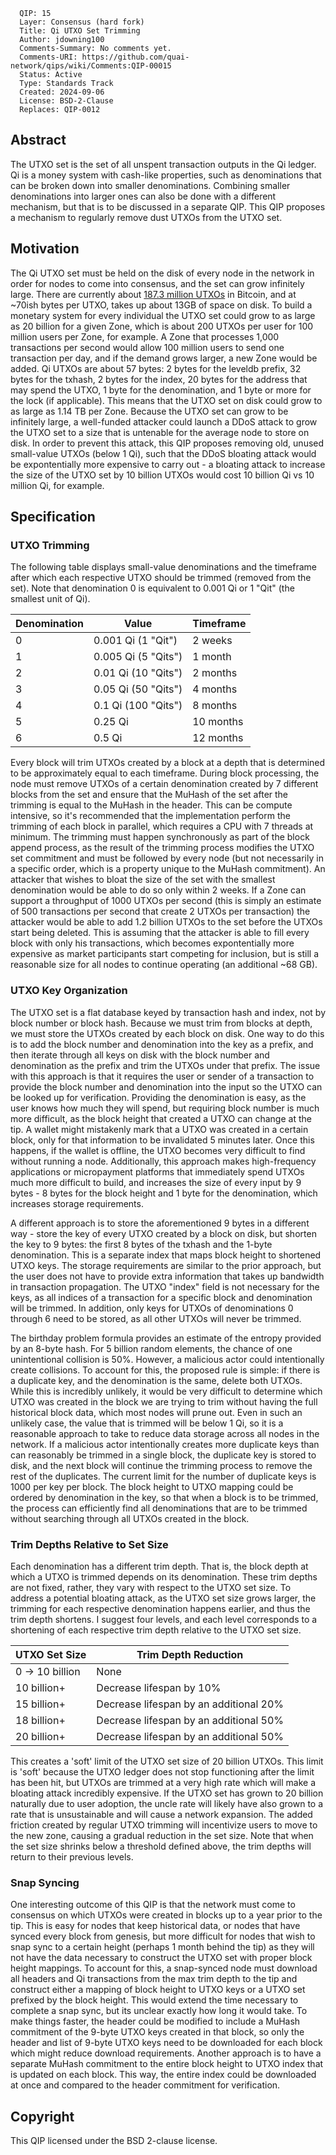 ```
  QIP: 15
  Layer: Consensus (hard fork) 
  Title: Qi UTXO Set Trimming
  Author: jdowning100
  Comments-Summary: No comments yet.
  Comments-URI: https://github.com/quai-network/qips/wiki/Comments:QIP-00015
  Status: Active
  Type: Standards Track
  Created: 2024-09-06
  License: BSD-2-Clause
  Replaces: QIP-0012
```

## Abstract

The UTXO set is the set of all unspent transaction outputs in the Qi ledger. Qi is a money system with cash-like properties, such as denominations that can be broken down into smaller denominations. Combining smaller denominations into larger ones can also be done with a different mechanism, but that is to be discussed in a separate QIP. This QIP proposes a mechanism to regularly remove dust UTXOs from the UTXO set.

## Motivation

The Qi UTXO set must be held on the disk of every node in the network in order for nodes to come into consensus, and the set can grow infinitely large. There are currently about [187.3 million UTXOs](https://www.blockchain.com/explorer/charts/utxo-count) in Bitcoin, and at ~70ish bytes per UTXO, takes up about 13GB of space on disk. 
To build a monetary system for every individual the UTXO set could grow to as large as 20 billion for a given Zone, which is about 200 UTXOs per user for 100 million users per Zone, for example. A Zone that processes 1,000 transactions per second would allow 100  million users to send one transaction per day, and if the demand grows larger, a new Zone would be added. Qi UTXOs are about 57 bytes: 2 bytes for the leveldb prefix, 32 bytes for the txhash, 2 bytes for the index, 20 bytes for the address that may spend the UTXO, 1 byte for the denomination, and 1 byte or more for the lock (if applicable). This means that the UTXO set on disk could grow to as large as 1.14 TB per Zone. 
Because the UTXO set can grow to be infinitely large, a well-funded attacker could launch a DDoS attack to grow the UTXO set to a size that is untenable for the average node to store on disk. In order to prevent this attack, this QIP proposes removing old, unused small-value UTXOs (below 1 Qi), such that the DDoS bloating attack would be expontentially more expensive to carry out - a bloating attack to increase the size of the UTXO set by 10 billion UTXOs would cost 10 billion Qi vs 10 million Qi, for example.  

## Specification

### UTXO Trimming

The following table displays small-value denominations and the timeframe after which each respective UTXO should be trimmed (removed from the set). Note that denomination 0 is equivalent to 0.001 Qi or 1 "Qit" (the smallest unit of Qi).

| Denomination      | Value                 | Timeframe                         
|-------------------|-----------------------|-------------------
| 0                 | 0.001 Qi (1 "Qit")    | 2 weeks                      
| 1                 | 0.005 Qi (5 "Qits")   | 1 month                   
| 2                 | 0.01 Qi (10 "Qits")   | 2 months 
| 3                 | 0.05 Qi (50 "Qits")   | 4 months          
| 4                 | 0.1 Qi (100 "Qits")   | 8 months         
| 5                 | 0.25 Qi               | 10 months         
| 6                 | 0.5 Qi                | 12 months 

Every block will trim UTXOs created by a block at a depth that is determined to be approximately equal to each timeframe. During block processing, the node must remove UTXOs of a certain denomination created by 7 different blocks from the set and ensure that the MuHash of the set after the trimming is equal to the MuHash in the header. This can be compute intensive, so it's recommended that the implementation perform the trimming of each block in parallel, which requires a CPU with 7 threads at minimum.
The trimming must happen synchronously as part of the block append process, as the result of the trimming process modifies the UTXO set commitment and must be followed by every node (but not necessarily in a specific order, which is a property unique to the MuHash commitment).
An attacker that wishes to bloat the size of the set with the smallest denomination would be able to do so only within 2 weeks. If a Zone can support a throughput of 1000 UTXOs per second (this is simply an estimate of 500 transactions per second that create 2 UTXOs per transaction) the attacker would be able to add 1.2 billion UTXOs to the set before the UTXOs start being deleted. This is assuming that the attacker is able to fill every block with only his transactions, which becomes expontentially more expensive as market participants start competing for inclusion, but is still a reasonable size for all nodes to continue operating (an additional ~68 GB).

### UTXO Key Organization
The UTXO set is a flat database keyed by transaction hash and index, not by block number or block hash. Because we must trim from blocks at depth, we must store the UTXOs created by each block on disk. One way to do this is to add the block number and denomination into the key as a prefix, and then iterate through all keys on disk with the block number and denomination as the prefix and trim the UTXOs under that prefix.
The issue with this approach is that it requires the user or sender of a transaction to provide the block number and denomination into the input so the UTXO can be looked up for verification. Providing the denomination is easy, as the user knows how much they will spend, but requiring block number is much more difficult, as the block height that created a UTXO can change at the tip. A wallet might mistakenly mark that a UTXO was created in a certain block, only for that information to be invalidated 5 minutes later. Once this happens, if the wallet is offline, the UTXO becomes very difficult to find without running a node. Additionally, this approach makes high-frequency applications or micropayment platforms that immediately spend UTXOs much more difficult to build, and increases the size of every input by 9 bytes - 8 bytes for the block height and 1 byte for the denomination, which increases storage requirements.

A different approach is to store the aforementioned 9 bytes in a different way - store the key of every UTXO created by a block on disk, but shorten the key to 9 bytes: the first 8 bytes of the txhash and the 1-byte denomination. This is a separate index that maps block height to shortened UTXO keys. The storage requirements are similar to the prior approach, but the user does not have to provide extra information that takes up bandwidth in transaction propagation. The UTXO "index" field is not necessary for the keys, as all indices of a transaction for a specific block and denomination will be trimmed. In addition, only keys for UTXOs of denominations 0 through 6 need to be stored, as all other UTXOs will never be trimmed.

The birthday problem formula provides an estimate of the entropy provided by an 8-byte hash. For 5 billion random elements, the chance of one unintentional collision is 50%. However, a malicious actor could intentionally create collisions. To account for this, the proposed rule is simple: if there is a duplicate key, and the denomination is the same, delete both UTXOs. While this is incredibly unlikely, it would be very difficult to determine which UTXO was created in the block we are trying to trim without having the full historical block data, which most nodes will prune out.
Even in such an unlikely case, the value that is trimmed will be below 1 Qi, so it is a reasonable approach to take to reduce data storage across all nodes in the network. If a malicious actor intentionally creates more duplicate keys than can reasonably be trimmed in a single block, the duplicate key is stored to disk, and the next block will continue the trimming process to remove the rest of the duplicates. The current limit for the number of duplicate keys is 1000 per key per block.
The block height to UTXO mapping could be ordered by denomination in the key, so that when a block is to be trimmed, the process can efficiently find all denominations that are to be trimmed without searching through all UTXOs created in the block.

### Trim Depths Relative to Set Size
Each denomination has a different trim depth. That is, the block depth at which a UTXO is trimmed depends on its denomination. These trim depths are not fixed, rather, they vary with respect to the UTXO set size. To address a potential bloating attack, as the UTXO set size grows larger, the trimming for each respective denomination happens earlier, and thus the trim depth shortens. I suggest four levels, and each level corresponds to a shortening of each respective trim depth relative to the UTXO set size.

| UTXO Set Size     | Trim Depth Reduction                       
|-------------------|-----------------------
| 0 -> 10 billion   | None                        
| 10 billion+       | Decrease lifespan by 10%                      
| 15 billion+       | Decrease lifespan by an additional 20%   
| 18 billion+       | Decrease lifespan by an additional 50%          
| 20 billion+       | Decrease lifespan by an additional 50%       
            
This creates a 'soft' limit of the UTXO set size of 20 billion UTXOs. This limit is 'soft' because the UTXO ledger does not stop functioning after the limit has been hit, but UTXOs are trimmed at a very high rate which will make a bloating attack incredibly expensive. If the UTXO set has grown to 20 billion naturally due to user adoption, the uncle rate will likely have also grown to a rate that is unsustainable and will cause a network expansion. The added friction created by regular UTXO trimming will incentivize users to move to the new zone, causing a gradual reduction in the set size. Note that when the set size shrinks below a threshold defined above, the trim depths will return to their previous levels.


### Snap Syncing
One interesting outcome of this QIP is that the network must come to consensus on which UTXOs were created in blocks up to a year prior to the tip. This is easy for nodes that keep historical data, or nodes that have synced every block from genesis, but more difficult for nodes that wish to snap sync to a certain height (perhaps 1 month behind the tip) as they will not have the data necessary to construct the UTXO set with proper block height mappings.
To account for this, a snap-synced node must download all headers and Qi transactions from the max trim depth to the tip and construct either a mapping of block height to UTXO keys or a UTXO set prefixed by the block height. This would extend the time necessary to complete a snap sync, but its unclear exactly how long it would take. To make things faster, the header could be modified to include a MuHash commitment of the 9-byte UTXO keys created in that block, so only the header and list of 9-byte UTXO keys need to be downloaded for each block which might reduce download requirements.
Another approach is to have a separate MuHash commitment to the entire block height to UTXO index that is updated on each block. This way, the entire index could be downloaded at once and compared to the header commitment for verification.

## Copyright
This QIP licensed under the BSD 2-clause license.

